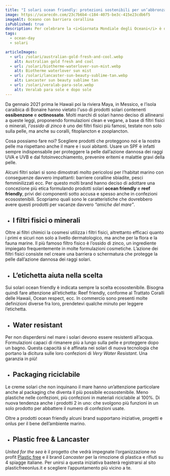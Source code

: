 ```yaml
---
title: "I solari ocean friendly: protezioni sostenibili per un’abbronzatura da sogno"
image: https://ucarecdn.com/23c7b6b4-c184-4075-be3c-415e23cdb6f5
imageAlt: Oceano con barriera corallina
isPublished: true
description: Per celebrare la <i>Giornata Mondiale degli Oceani</i> è doveroso approfondire e ribadire il concetto <strong>ocean friendly</strong> che garantisce il rispetto da parte delle aziende dell'ambiente marino e dei suoi abitanti.
tags:
  - ocean-day
  - solari

articleImages:
  - url: /solari/australian-gold-fresh-and-cool.webp
    alt: Australian gold fresh and cool
  - url: /solari/biotherme-waterlover-sun-mist.webp
    alt: Biotherme waterlover sun mist
  - url: /solari/lancaster-sun-beauty-sublime-tan.webp
    alt: Lancaster sun beauty sublime tan
  - url: /solari/veralab-para-sole.webp
    alt: Veralab para sole e dopo sole
---
```

Da gennaio 2021 prima le Hawaii poi la riviera Maya, in Messico, e l’isola caraibica di Bonaire hanno vietato l'uso di prodotti solari contenenti **ossibenzone** e **octinossato**.
Molti marchi di solari hanno deciso di  allinearsi a queste leggi, proponendo formulazioni clean e vegane, a base di filtri fisici o minerali, *l'ossido di zinco* è uno dei filtri fisici più famosi, testate non solo sulla pelle, ma anche su coralli, fitoplancton e zooplancton.

Cosa possiamo fare noi? Scegliere prodotti che proteggono noi e la nostra pelle ma rispettano anche il mare e i suoi abitanti. Usare un SPF è infatti sempre indispensabile per proteggere la pelle dall’azione dannosa dei raggi UVA e UVB e dal fotoinvecchiamento, prevenire eritemi e malattie gravi della pelle.

Alcuni filtri solari si sono dimostrati molto pericolosi per l’habitat marino con conseguenze davvero impattanti: barriere coralline sbiadite, pesci femminilizzati ecc.
Per questo molti brand hanno deciso di adottare una concezione più etica formulando prodotti solari **ocean friendly** e **reef friendly**, privi dei componenti sotto accusa e spesso anche in confezioni ecosostenibili. Scopriamo quali sono le caratteristiche che dovrebbero avere questi prodotti per vacanze davvero *“amiche del mare”*.

- ## I filtri fisici o minerali
Oltre ai filtri chimici la cosmesi utilizza i filtri fisici, altrettanto efficaci quanto i primi e sicuri non solo a livello dermatologico, ma anche per la flora e la fauna marine.
Il più famoso filtro fisico è l’ossido di zinco, un ingrediente impiegato frequentemente in molte formulazioni cosmetiche.
L’azione dei filtri fisici consiste nel creare una barriera o schermatura che protegge la pelle dall’azione dannosa dei raggi solari.

- ## L’etichetta aiuta nella scelta
Sui solari ocean friendly è indicata sempre la scelta ecosostenibile. Bisogna quindi fare attenzione all’etichetta: Reef friendly, conforme al Trattato Coralli delle Hawaii, Ocean respect, ecc.
In commercio sono presenti molte definizioni diverse fra loro, prendetevi qualche minuto per leggere l’etichetta.

- ## Water resistant
Per non disperdersi nel mare i solari devono essere resistenti all’acqua.
Formulazioni capaci di rimanere più a lungo sulla pelle e proteggere dopo un bagno. Questa capacità si è affinata nei solari di nuova tecnologia che portano la dicitura sulle loro confezioni di *Very Water Resistant*. Una garanzia in più!

- ## Packaging riciclabile
Le creme solari che non inquinano il mare hanno un’attenzione particolare anche al packaging che diventa il più possibile ecosostenibile. Meno plastiche nelle confezioni, più confezioni in materiali riciclabile al 100%. Di nuova tendenza anche i prodotti 2 in uno: che svolgono più funzioni in un solo prodotto per abbattere il numero di confezioni usate.

Oltre a prodotti ocean friendly alcuni brand supportano iniziative, progetti e onlus per il bene dell’ambiente marino.

- ## Plastic free & Lancaster
*United for the sea* è il progetto che vedrà impegnate l’organizzazione no profit [Plastic free](https://www.plasticfreeonlus.it) e il brand *Lancaster* per la rimozione di plastica e rifiuti su 4 spiagge italiane.
Per unirsi a questa iniziativa basterà registrarsi al sito plasticfreeonlus.it e scegliere l’appuntamento più vicino a te.


<article-slider title="Alcuni solari ocean-friendly consigliati" :images="articleImages"></article-slider>
